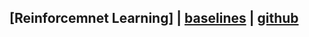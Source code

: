 ## [Reinforcemnet Learning] | [baselines](https://stable-baselines.readthedocs.io/en/master/) | [github](https://github.com/openai/baselines)
